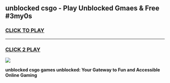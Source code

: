 
## unblocked csgo - Play Unblocked Gmaes & Free #3my0s
<h3>
<a href="https://news.freeplayer.one?title=unblocked_csgo&ref=24F">CLICK TO PLAY</a></h3>
<hr>

<h3>
<a href="https://news.freeplayer.one?title=unblocked_csgo&ref=24F">CLICK 2 PLAY</a>
  
</h3>

<a href="https://news.freeplayer.one?title=unblocked_csgo&ref=24F/"><img src="https://clearcache.store/games.png"></a>


**unblocked csgo games unblocked: Your Gateway to Fun and Accessible Online Gaming**
